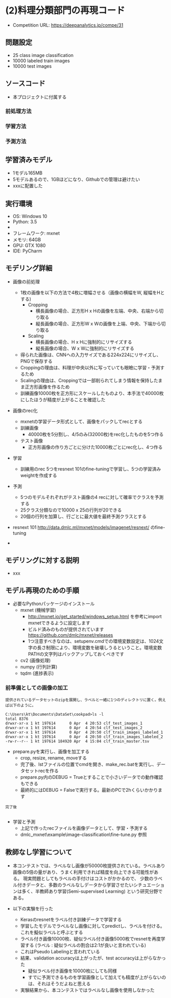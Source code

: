 # (2)料理分類部門の再現コード

* Competition URL: https://deepanalytics.jp/compe/31

## 問題設定

* 25 class image classification
* 10000 labeled train images
* 10000 test images

## ソースコード

* 本プロジェクトに付属する

### 前処理方法

### 学習方法

### 予測方法

## 学習済みモデル

* 1モデル165MB
* 5モデルあるので、1GBほどになり、Githubでの管理は避けたい
* xxxに配置した

## 実行環境

* OS: Windows 10
* Python: 3.5
* 
* フレームワーク: mxnet
* メモリ: 64GB
* GPU: GTX 1080
* IDE: PyCharm

## モデリング詳細

* 画像の前処理
    * 1枚の画像を以下の方法で4枚に増幅させる（画像の横幅をW, 縦幅をHとする)
        * Cropping
            * 横長画像の場合、正方形H x Hの画像を左端、中央、右端から切り取る
            * 縦長画像の場合、正方形W x Wの画像を上端、中央、下端から切り取る
        * Scaling
            * 横長画像の場合、H x Hに強制的にリサイズする
            * 縦長画像の場合、W x Wに強制的にリサイズする
    * 得られた画像は、CNNへの入力サイズである224x224にリサイズし、PNGで保存する
    * Croppingの理由は、料理が中央以外に写っていても眼瞼に学習・予測するため
    * Scalingの理由は、Croppingでは一部削られてしまう情報を保持したまま正方形画像を作るため
    * 訓練画像10000枚を正方形にスケールしたものより、本手法で40000枚にしたほうが精度が上がることを確認した
    
* 画像のrec化
    * mxnetの学習データ形式として、画像をパックしてrecとする
    * 訓練画像
        * 40000枚を5分割し、4/5のみ(32000枚)をrec化したものを5つ作る
    * テスト画像
        * 正方形画像の作り方ごとに分けた10000枚ごとにrec化し、4つ作る
    
* 学習
    * 訓練用のrec 5つをresnext 101のfine-tuningで学習し、5つの学習済みweightを作成する
    
* 予測
    * 5つのモデルそれぞれがテスト画像の4 recに対して確率でクラスを予測する
    * 25クラス分類なので10000 x 25の行列が20できる
    * 20個の行列を加算し、行ごとに最大値を最終予測クラスとする



* resnext 101 http://data.dmlc.ml/mxnet/models/imagenet/resnext/ のfine-tuning
* 

## モデリングに対する説明

* xxx

## モデル再現のための手順

* 必要なPythonパッケージのインストール
    * mxnet (機械学習)
        * http://mxnet.io/get_started/windows_setup.html を参考にimport mxnetできるように設定します
        * ビルド済みのものが提供されています https://github.com/dmlc/mxnet/releases
        * 1つ注意すべきなのは、setupenv.cmdでの環境変数設定は、1024文字の長さ制限により、環境変数を破壊しうるということ。環境変数PATHの文字列はバックアップしておくべきです
    * cv2 (画像処理)
    * numpy (行列計算)
    * tqdm (進捗表示)

### 前準備としての画像の加工

```
提供されているデータセットのzipを展開し、ラベルと一緒に1つのディレクトリに置く。例えば以下のように。

C:\Users\kt\Documents\DataSet\cookpad>ls -l
total 8376
drwxr-xr-x 1 kt 197614      0 Apr  4 20:53 clf_test_images_1
drwxr-xr-x 1 kt 197614      0 Apr  4 20:54 clf_test_images_2
drwxr-xr-x 1 kt 197614      0 Apr  4 20:50 clf_train_images_labeled_1
drwxr-xr-x 1 kt 197614      0 Apr  4 20:50 clf_train_images_labeled_2
-rw-r--r-- 1 kt 197614 184920 Apr  4 15:04 clf_train_master.tsv
```
    
* prepare.pyを実行し、画像を加工する
    * crop, resize, rename, moveする
    * 完了後、lstファイルの位置でcmdを開き、make_rec.batを実行し、データセットrecを作る
    * prepare.py内のDEBUG = Trueとすることで小さいデータでの動作確認もできる
    * 最終的にはDEBUG = Falseで実行する。最新のPCで2hくらいかかります
    
```
完了後


```
    
* 学習と予測
    * 上記で作ったrecファイルを画像データとして、学習・予測する
    * dmlc_mxnet\example\image-classification\fine-tune.py 参照

## 教師なし学習について

* 本コンテストでは、ラベルなし画像が50000枚提供されている。ラベルあり画像の5倍の量があり、うまく利用できれば精度を向上できる可能性がある。
現実問題としてもラベルの手付けはコストがかかるので、
少数のラベル付きデータと、多数のラベルなしデータから学習させたいシチュエーションは多く、半教師あり学習(Semi-supervised Learning)
という研究分野である。

* 以下の実験を行った
    * Kerasのresnetをラベル付き訓練データで学習する
    * 学習したモデルでラベルなし画像に対してpredictし、ラベルを付ける。これを擬似ラベルと呼ぶとする
    * ラベル付き画像10000枚、疑似ラベル付き画像5000枚でresnetを再度学習する (ラベル : 疑似ラベルの割合は2:1が良いと言われている)
    * これはPseudo Labelingと言われている
    * 結果、validation accuracyは上がったが、test accuracyは上がらなかった
        * 疑似ラベル付き画像を10000枚にしても同様
        * すでに予測できるものを学習画像として加えても精度が上がらないのは、それはそうだよねと思える
    * 実験結果から、本コンテストではラベルなし画像を使用しなかった